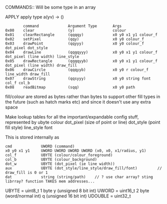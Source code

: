 COMMANDS::
Will be some type in an array

APPLY
apply type a(yv) -> ()
								
			command				Argument Type		Args
	0x00	clear				(y)					colour
	0x01	clearRectangle		(qqqqy)				x0 y0 x1 y1 colour_f
	0x02	setPixel			(qqy)				x0 y0 colour_f
	0x03	drawPoint			(qqyyy)				x0 y0 colour_f dot_pixel dot_style	
	0x04	drawLine			(qqqqyyy)			x0 y0 x1 y1 colour_f dot_pixel (line width) line_style
	0x05	drawRectangle		(qqqqyyb)			x0 y0 x1 y1 colour_f dot_pixel (line width) draw_fill
	0x06	drawCircle			(qqqyyb)			x0 y0 r colour_f line_width draw_fill
	0x07	drawString			(qqsyyy)			x0 y0 string font col_f col_b
	0x08	readBitmap			(sqq)				x0 y0 path


fill/colour are stored as bytes rather than bytes to support other fill types in the future
	(such as hatch marks etc) and since it doesn't use any extra space

Make lookup tables for all the important/expandable config stuff, represented by ubyte
	colour
	dot_pixel	(size of point or line)
	dot_style	(point fill style)
	line_style
	font

This is stored internally as

	cmd				UWORD (command)
	x0 y0 x1 y1		UWORD UWORD UWORD UWORD (x0, x0, x1/radius, y1)
	col_f			UBYTE (colour/colour_foreground)
	col_b			UBYTE (colour_background)
	dot_w			UBYTE (dot_pixel (ie line width))
	aux				UBYTE (dot_style/line_style/draw_fill/font)			// draw_fill is 0 or 1
	dat				string (string/path)	// ? use char array? sting librray? function TAKES mem addresses...
	


UBYTE	= uint8_t		1 byte							y (unsigned 8 bit int)
UWORD	= uint16_t		2 byte (word/normal int)		q (unsigned 16 bit int)
UDOUBLE	= uint32_t		

